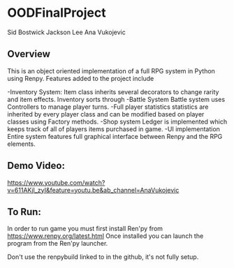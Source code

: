 # OODFinalProject

Sid Bostwick
Jackson Lee
Ana Vukojevic

## Overview
This is an object oriented implementation of a full RPG system in Python using Renpy.  Features added to the project include

-Inventory System:
  Item class inherits several decorators to change rarity and item effects.  Inventory sorts through 
-Battle System
  Battle system uses Controllers to manage player turns.
-Full player statistics
  statistics are inherited by every player class and can be modified based on player classes using Factory methods.
-Shop system
  Ledger is implemented which keeps track of all of players items purchased in game.
-UI implementation
  Entire system features full graphical interface between Renpy and the RPG elements.

## Demo Video:
https://www.youtube.com/watch?v=611AKjI_zyI&feature=youtu.be&ab_channel=AnaVukojevic

## To Run:
In order to run game you must first install Ren'py from https://www.renpy.org/latest.html 
Once installed you can launch the program from the Ren'py launcher.  

Don't use the renpybuild linked to in the github, it's not fully setup.
